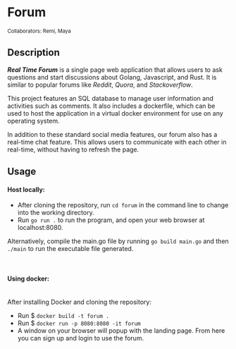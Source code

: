 # Forum

<sub>Collaborators: Remi, Maya</sub>

## Description

**_Real Time Forum_** is a single page web application that allows users to ask questions and start discussions about Golang, Javascript, and Rust. It is similar to popular forums like _Reddit_, _Quora_, and _Stackoverflow_.

This project features an SQL database to manage user information and activities such as comments. It also includes a dockerfile, which can be used to host the application in a virtual docker environment for use on any operating system.

In addition to these standard social media features, our forum also has a real-time chat feature. This allows users to communicate with each other in real-time, without having to refresh the page.

## Usage

#### Host locally:

- After cloning the repository, run ```cd forum``` in the command line to change into the working directory.
- Run ```go run .``` to run the program, and open your web browser at localhost:8080.

Alternatively, compile the main.go file by running ```go build main.go``` and then ```./main``` to run the executable file generated.

</br>

#### Using docker: 
</br> After installing Docker and cloning the repository:
</br>
- Run $ ```docker build -t forum .```
- Run $ ```docker run -p 8080:8080 -it forum```
- A window on your browser will popup with the landing page. From here you can sign up and login to use the forum.